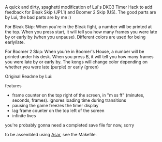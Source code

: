 A quick and dirty, spaghetti modification of Lui's DKC3 Timer Hack to add feedback for Bleak Skip (JP1.1) and Boomer 2 Skip (US).
The good parts are by Lui, the bad parts are by me :)

For Bleak Skip:
When you're in the Bleak fight, a number will be printed at the top. When you press start, it will tell you how many frames you were late by or early by (when you unpause). Different colors are used for being early/late.

For Boomer 2 Skip:
When you're in Boomer's House, a number will be printed under his desk. When you press B, it will tell you how many frames you were late by or early by. The kongs will change color depending on whether you were late (purple) or early (green)


Original Readme by Lui:

features
- frame counter on the top right of the screen, in "m ss ff" (minutes, seconds, frames). ignores loading time during transitions
- pausing the game freezes the timer display
- lag frame counter on the top left of the screen
- infinite lives

you're probably gonna need a completed save file for now, sorry

to be assembled using [Asar](https://github.com/RPGHacker/asar), see the Makefile.
